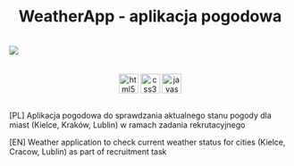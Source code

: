 # <div align="center"> WeatherApp - aplikacja pogodowa </div>

</br>
<img src="https://github.com/Piotrko64/WeatherApp_recruitmentTask/assets/77500425/bb539636-ed58-4d86-82db-042933036efb" align="center"  />
</br>
</br>
</br>
<div align="center">
<img src="https://user-images.githubusercontent.com/77500425/161312332-1842468e-46e2-4dc6-8996-4b4cc28bc4fd.png" alt="html5" height="35"  align="center" title="HTML" />
<img src="https://user-images.githubusercontent.com/77500425/161312398-ceb134e4-5c2f-41c6-b58c-ccb7329528ba.png" alt="css3" height="35"  align="center" title="CSS"/>
<img src="https://user-images.githubusercontent.com/77500425/161312230-36d37ac5-8801-4313-a68c-c5695c429b70.png" alt="javascript" height="35" align="center" title="JS"/>
</div>
</br>

[PL] Aplikacja pogodowa do sprawdzania aktualnego stanu pogody dla miast (Kielce, Kraków, Lublin) w ramach zadania rekrutacyjnego

[EN] Weather application to check current weather status for cities (Kielce, Cracow, Lublin) as part of recruitment task
